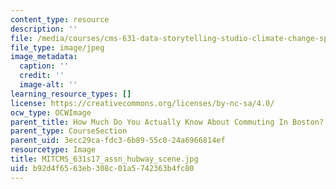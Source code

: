 ```yaml
---
content_type: resource
description: ''
file: /media/courses/cms-631-data-storytelling-studio-climate-change-spring-2017/b92d4f6563eb308c01a5742363b4fc80_MITCMS_631s17_assn_hubway_scene.jpg
file_type: image/jpeg
image_metadata:
  caption: ''
  credit: ''
  image-alt: ''
learning_resource_types: []
license: https://creativecommons.org/licenses/by-nc-sa/4.0/
ocw_type: OCWImage
parent_title: How Much Do You Actually Know About Commuting In Boston?
parent_type: CourseSection
parent_uid: 3ecc29ca-fdc3-6b89-55c0-24a6966814ef
resourcetype: Image
title: MITCMS_631s17_assn_hubway_scene.jpg
uid: b92d4f65-63eb-308c-01a5-742363b4fc80
---
```

